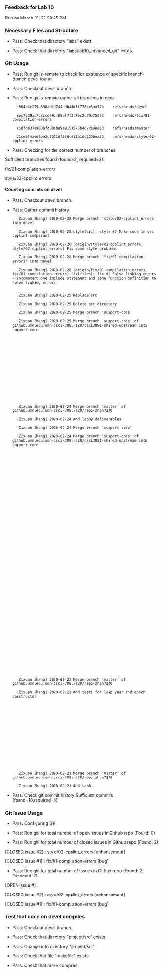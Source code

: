 ### Feedback for Lab 10

Run on March 01, 21:09:25 PM.


### Necessary Files and Structure

+ Pass: Check that directory "labs" exists.

+ Pass: Check that directory "labs/lab10_advanced_git" exists.


### Git Usage

+ Pass: Run git ls-remote to check for existence of specific branch- Branch devel found

+ Pass: Checkout devel branch.



+ Pass: Run git ls-remote gather all branches in repo

		f664efc229e898adfd744cdb4dd1f7784e3aa37e	refs/heads/devel

		dbc7539ac7c7cce99c409ef7f3f86c2c79b75951	refs/heads/fix/01-compilation-errors

		c5dfde37a988afd08eba9a9153576b467ce9ee13	refs/heads/master

		21ce9f4aed9ba2c73518f2f6c412b10c2266ea23	refs/heads/style/02-cpplint_errors



+ Pass: Checking for the correct number of branches

Sufficient branches found (found=2, required=2):

fix/01-compilation-errors

style/02-cpplint_errors


#### Counting commits on devel

+ Pass: Checkout devel branch.



+ Pass: Gather commit history


		[Zixuan Zhang] 2020-02-28 Merge branch 'style/02-cpplint_errors' into devel 

		[Zixuan Zhang] 2020-02-28 style(src): style #2 Make code in src cpplint compliant 

		[Zixuan Zhang] 2020-02-28 (origin/style/02-cpplint_errors, style/02-cpplint_errors) Fix some style problems 

		[Zixuan Zhang] 2020-02-28 Merge branch 'fix/01-compilation-errors' into devel 

		[Zixuan Zhang] 2020-02-28 (origin/fix/01-compilation-errors, fix/01-compilation-errors) fix(files): fix #1 Solve linking errors - uncommment one include statement and some function definition to solve linking errors


		[Zixuan Zhang] 2020-02-25 Replace src 

		[Zixuan Zhang] 2020-02-25 Delete src directory 

		[Zixuan Zhang] 2020-02-25 Merge branch 'support-code' 

		[Zixuan Zhang] 2020-02-25 Merge branch 'support-code' of github.umn.edu:umn-csci-3081-s20/csci3081-shared-upstream into support-code 

















		[Zixuan Zhang] 2020-02-24 Merge branch 'master' of github.umn.edu:umn-csci-3081-s20/repo-zhan7230 

		[Zixuan Zhang] 2020-02-24 Add lab09 deliverables 

		[Zixuan Zhang] 2020-02-24 Merge branch 'support-code' 

		[Zixuan Zhang] 2020-02-24 Merge branch 'support-code' of github.umn.edu:umn-csci-3081-s20/csci3081-shared-upstream into support-code 






















































		[Zixuan Zhang] 2020-02-22 Merge branch 'master' of github.umn.edu:umn-csci-3081-s20/repo-zhan7230 

		[Zixuan Zhang] 2020-02-22 Add tests for leap year and epoch constructor 

















		[Zixuan Zhang] 2020-02-21 Merge branch 'master' of github.umn.edu:umn-csci-3081-s20/repo-zhan7230 

		[Zixuan Zhang] 2020-02-21 Add lab8 


























+ Pass: Check git commit history
Sufficient commits (found=18,required=4)


### Git Issue Usage

+ Pass: Configuring GHI

+ Pass: Run ghi for total number of open issues in Github repo (Found: 0)

+ Pass: Run ghi for total number of closed issues in Github repo (Found: 2)

[CLOSED issue #2] :  style/02-cpplint_errors [enhancement]

[CLOSED issue #1] :  fix/01-compilation-errors [bug]





+ Pass: Run ghi for total number of issues in Github repo (Found: 2, Expected: 2) 

 [OPEN issue #] : 

[CLOSED issue #2] :  style/02-cpplint_errors [enhancement]

[CLOSED issue #1] :  fix/01-compilation-errors [bug]

 




### Test that code on  devel compiles

+ Pass: Checkout devel branch.



+ Pass: Check that directory "project/src" exists.

+ Pass: Change into directory "project/src".

+ Pass: Check that file "makefile" exists.

+ Pass: Check that make compiles.



